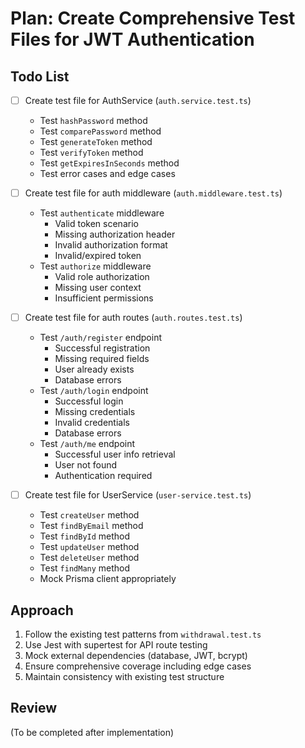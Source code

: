 # Plan: Create Comprehensive Test Files for JWT Authentication

## Todo List

- [ ] Create test file for AuthService (`auth.service.test.ts`)
  - Test `hashPassword` method
  - Test `comparePassword` method
  - Test `generateToken` method
  - Test `verifyToken` method
  - Test `getExpiresInSeconds` method
  - Test error cases and edge cases

- [ ] Create test file for auth middleware (`auth.middleware.test.ts`)
  - Test `authenticate` middleware
    - Valid token scenario
    - Missing authorization header
    - Invalid authorization format
    - Invalid/expired token
  - Test `authorize` middleware
    - Valid role authorization
    - Missing user context
    - Insufficient permissions

- [ ] Create test file for auth routes (`auth.routes.test.ts`)
  - Test `/auth/register` endpoint
    - Successful registration
    - Missing required fields
    - User already exists
    - Database errors
  - Test `/auth/login` endpoint
    - Successful login
    - Missing credentials
    - Invalid credentials
    - Database errors
  - Test `/auth/me` endpoint
    - Successful user info retrieval
    - User not found
    - Authentication required

- [ ] Create test file for UserService (`user-service.test.ts`)
  - Test `createUser` method
  - Test `findByEmail` method
  - Test `findById` method
  - Test `updateUser` method
  - Test `deleteUser` method
  - Test `findMany` method
  - Mock Prisma client appropriately

## Approach

1. Follow the existing test patterns from `withdrawal.test.ts`
2. Use Jest with supertest for API route testing
3. Mock external dependencies (database, JWT, bcrypt)
4. Ensure comprehensive coverage including edge cases
5. Maintain consistency with existing test structure

## Review

(To be completed after implementation)
